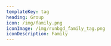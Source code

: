 ```yaml
---
templateKey: tag
heading: Group
icon: /img/family.png
iconImage: /img/runbgd_family_tag.png
iconDescription: Family
---
```

